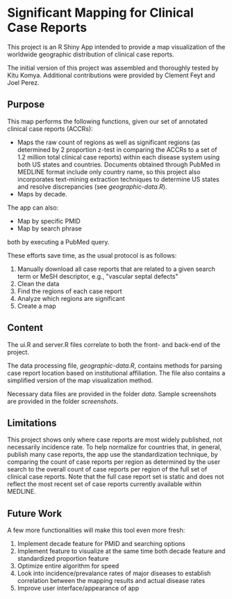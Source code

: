 # Significant Mapping for Clinical Case Reports

This project is an R Shiny App intended to provide a map visualization of the worldwide geographic distribution of clinical case reports.

The initial version of this project was assembled and thoroughly tested by Kitu Komya. Additional contributions were provided by Clement Feyt and Joel Perez.

## Purpose
This map performs the following functions, given our set of annotated clinical case reports (ACCRs):
* Maps the raw count of regions as well as significant regions (as determined by 2 proportion z-test in comparing the ACCRs to a set of 1.2 million total clinical case reports) within each disease system using both US states and countries. Documents obtained through PubMed in MEDLINE format include only country name, so this project also incorporates text-mining extraction techniques to determine US states and resolve discrepancies (see *geographic-data.R*).
* Maps by decade.

The app can also:
* Map by specific PMID
* Map by search phrase

both by executing a PubMed query.

These efforts save time, as the usual protocol is as follows: 
1. Manually download all case reports that are related to a given search term or MeSH descriptor, e.g., "vascular septal defects" 
2. Clean the data
3. Find the regions of each case report
4. Analyze which regions are significant
5. Create a map

## Content
The ui.R and server.R files correlate to both the front- and back-end of the project. 

The data processing file, *geographic-data.R*, contains methods for parsing case report location based on institutional affiliation. The file also contains a simplified version of the map visualization method.

Necessary data files are provided in the folder *data*. Sample screenshots are provided in the folder *screenshots*.

## Limitations
This project shows only where case reports are most widely published, not necessarily incidence rate. To help normalize for countries that, in general, publish many case reports, the app use the standardization technique, by comparing the count of case reports per region as determined by the user search to the overall count of case reports per region of the full set of  clinical case reports. Note that the full case report set is static and does not reflect the most recent set of case reports currently available within MEDLINE.

## Future Work
A few more functionalities will make this tool even more fresh:
1. Implement decade feature for PMID and searching options
2. Implement feature to visualize at the same time both decade feature and standardized proportion feature
3. Optimize entire algorithm for speed
4. Look into incidence/prevalance rates of major diseases to establish correlation between the mapping results and actual disease rates
5. Improve user interface/appearance of app
